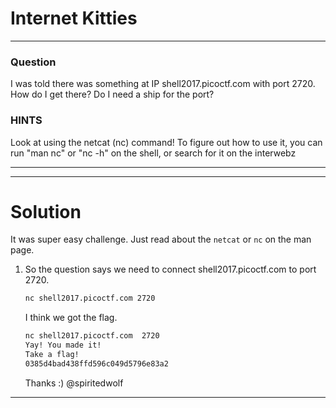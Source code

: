 # Internet Kitties 
---
### Question

I was told there was something at IP shell2017.picoctf.com with port 2720. How do I get there? Do I need a ship for the port?

### HINTS

Look at using the netcat (nc) command!
To figure out how to use it, you can run "man nc" or "nc -h" on the shell, or search for it on the interwebz

---

---
# Solution

It was super easy challenge. Just read about the ```netcat``` or ```nc``` on the man page. 

1. So the question says we need to connect shell2017.picoctf.com to port 2720. 
    ```bash
    nc shell2017.picoctf.com 2720
    ```
    I think we got the flag.
    
    ```bash
    nc shell2017.picoctf.com  2720              
    Yay! You made it!
    Take a flag!
    0385d4bad438ffd596c049d5796e83a2
    ```
    
   Thanks :) 
   @spiritedwolf

---
